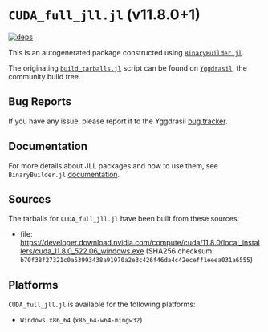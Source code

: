 # `CUDA_full_jll.jl` (v11.8.0+1)

[![deps](https://juliahub.com/docs/CUDA_full_jll/deps.svg)](https://juliahub.com/ui/Packages/CUDA_full_jll/dEkbx?page=2)

This is an autogenerated package constructed using [`BinaryBuilder.jl`](https://github.com/JuliaPackaging/BinaryBuilder.jl).

The originating [`build_tarballs.jl`](https://github.com/JuliaPackaging/Yggdrasil/blob/02b7a10a896a12c4e19209b802304c2481bb74b6/C/CUDA/CUDA_full@11.8/build_tarballs.jl) script can be found on [`Yggdrasil`](https://github.com/JuliaPackaging/Yggdrasil/), the community build tree.

## Bug Reports

If you have any issue, please report it to the Yggdrasil [bug tracker](https://github.com/JuliaPackaging/Yggdrasil/issues).

## Documentation

For more details about JLL packages and how to use them, see `BinaryBuilder.jl` [documentation](https://docs.binarybuilder.org/stable/jll/).

## Sources

The tarballs for `CUDA_full_jll.jl` have been built from these sources:

* file: https://developer.download.nvidia.com/compute/cuda/11.8.0/local_installers/cuda_11.8.0_522.06_windows.exe (SHA256 checksum: `b70f38f27321c0a53993438a91970a2e3c426f46da4c42eceff1eeea031a6555`)

## Platforms

`CUDA_full_jll.jl` is available for the following platforms:

* `Windows x86_64` (`x86_64-w64-mingw32`)
